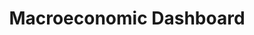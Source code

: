 ---
comments_and_limitations: The US Federal Statistical System is decentralized.  Dashboards
  of major economic indicators are maintained by the respective agencies-- Commerce,
  Labor, etc.
computation_units: Yes/No
data_non_statistical: false
date_metadata_updated: February 2018
goal_meta_link: http://unstats.un.org/sdgs/files/metadata-compilation/Metadata-Goal-17.pdf
graph_title: Does the USG produce dashboards of macroeconomic indicators (Y/N)?
graph_type: binary
has_metadata: false
indicator: 17.13.1
indicator_name: Macroeconomic Dashboard
indicator_sort_order: 17-13-01
indicator_variable: macrodash
layout: indicator
national_geographical_coverage: United States
periodicity: Annual
permalink: /17-13-1/
published: true
reporting_status: complete
sdg_goal: 17
source_active_1: true
source_agency_staff_email_1: 'FN-OMB-OIRA-SDGs@omb.eop.gov '
source_agency_staff_name_1: Kali Kong
source_notes_1: https://www.commerce.gov/economicindicators; https://bea.gov/newsreleases/glance.htm;
  https://www.bls.gov/ilc/dashboards.htm; https://www.census.gov/economic-indicators/;
  https://fred.stlouisfed.org/;
source_organisation_1: Kali Kong
source_title_1: null
target: Enhance global macroeconomic stability, including through policy coordination
  and policy coherence.
target_id: '17.13'
title: Macroeconomic Dashboard
un_custodial_agency: World Bank
un_designated_tier: 3 (with data)
variable_description: null
variable_notes: null
---